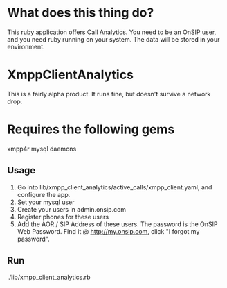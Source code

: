 # What does this thing do?

This ruby application offers Call Analytics. You need to be an OnSIP user, and you need ruby running on your system.  The data will be stored in your environment.

# XmppClientAnalytics

This is a fairly alpha product. It runs fine, but doesn't survive a network drop.

# Requires the following gems

xmpp4r
mysql
daemons

## Usage

1. Go into lib/xmpp_client_analytics/active_calls/xmpp_client.yaml, and configure the app.
2. Set your mysql user
3. Create your users in admin.onsip.com
4. Register phones for these users
3. Add the AOR / SIP Address of these users. The password is the OnSIP Web Password. Find it @ http://my.onsip.com, click "I forgot my password".

## Run

./lib/xmpp_client_analytics.rb

